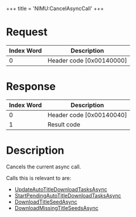 +++
title = 'NIMU:CancelAsyncCall'
+++

# Request

| Index Word | Description                |
|------------|----------------------------|
| 0          | Header code \[0x00140000\] |

# Response

| Index Word | Description                |
|------------|----------------------------|
| 0          | Header code \[0x00140040\] |
| 1          | Result code                |

# Description

Cancels the current async call.

Calls this is relevant to are:

- [UpdateAutoTitleDownloadTasksAsync](NIMU:UpdateAutoTitleDownloadTasksAsync "wikilink")
- [StartPendingAutoTitleDownloadTasksAsync](NIMU:StartPendingAutoTitleDownloadTasksAsync "wikilink")
- [DownloadTitleSeedAsync](NIMU:DownloadTitleSeedAsync "wikilink")
- [DownloadMissingTitleSeedsAsync](NIMU:DownloadMissingTitleSeedsAsync "wikilink")
